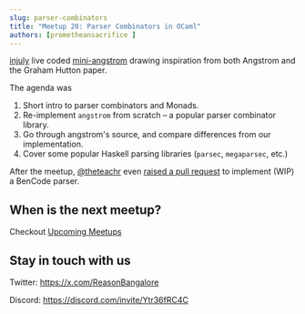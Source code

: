 ```yaml
---
slug: parser-combinators
title: "Meetup 20: Parser Combinators in OCaml"
authors: [prometheansacrifice ]
---
```


[injuly](https://injuly.in) live coded [mini-angstrom](https://github.com/srijan-paul/mini-angstrom) drawing inspiration from both Angstrom and the Graham Hutton paper.

The agenda was

1. Short intro to parser combinators and Monads.
2. Re-implement `angstrom` from scratch – a popular parser combinator library.
3. Go through angstrom's source, and compare differences from our implementation.
4. Cover some popular Haskell parsing libraries (`parsec`, `megaparsec`, etc.)

After the meetup, [@theteachr](https://x.com/theteachr_) even [raised a pull request](https://github.com/srijan-paul/mini-angstrom/pull/2) to implement (WIP) a BenCode parser.

## When is the next meetup?

Checkout [Upcoming Meetups](/upcoming-meetups)

## Stay in touch with us 

Twitter: https://x.com/ReasonBangalore

Discord: https://discord.com/invite/Ytr36fRC4C

